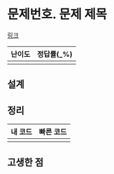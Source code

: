 # 문제번호. 문제 제목

[링크](http://www)

| 난이도 | 정답률(\_%) |
| :----: | :---------: |
|        |             |

## 설계

## 정리

| 내 코드 | 빠른 코드 |
| :-----: | :-------: |
|         |           |

## 고생한 점
